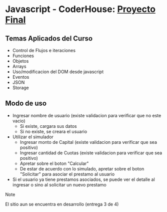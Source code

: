 # Javascript - CoderHouse: [Proyecto Final](https://ezeledesma.github.io/proyecto-javascript/)

## Temas Aplicados del Curso
* Control de Flujos e iteraciones
* Funciones
* Objetos
* Arrays
* Uso/modificacion del DOM desde javascript
* Eventos
* JSON
* Storage

## Modo de uso
* Ingresar nombre de usuario (existe validacion para verificar que no este vacio)
  * Si existe, cargara sus datos
  * Si no existe, se creara el usuario
* Utilizar el simulador
  * Ingresar monto de Capital (existe validacion para verificar que sea positivo)
  * Ingresar cantidad de Cuotas (existe validacion para verificar que sea positivo)
  * Apretar sobre el boton "Calcular"
  * De estar de acuerdo con lo simulado, apretar sobre el boton "Solicitar" para asociar el prestamo al usuario
* Si el usuario ya tiene prestamos asociados, se puede ver el detalle al ingresar o sino al solicitar un nuevo prestamo
  
> [!NOTE]
> El sitio aun se encuentra en desarrollo (entrega 3 de 4)

